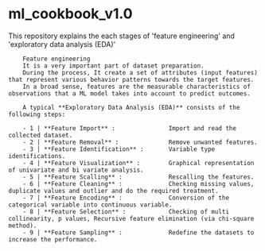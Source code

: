 # ml_cookbook_v1.0
This repository explains the each stages of 'feature engineering' and 'exploratory data analysis (EDA)'

        Feature engineering
        It is a very important part of dataset preparation. 
        During the process, It create a set of attributes (input features) that represent various behavior patterns towards the target features. 
        In a broad sense, features are the measurable characteristics of observations that a ML model takes into account to predict outcomes.
    
        A typical **Exploratory Data Analysis (EDA)** consists of the following steps:
    
        - 1 | **Feature Import** :               Import and read the collected dataset.
        - 2 | **Feature Removal** :              Remove unwanted features.
        - 3 | **Feature Identification** :       Variable type identifications.
        - 4 | **Feature Visualization** :        Graphical representation of univariate and bi variate analysis.
        - 5 | **Feature Scalling** :             Rescalling the features.  
        - 6 | **Feature Cleaning** :             Checking missing values, duplicate values and outlier and do the required treatment. 
        - 7 | **Feature Encoding** :             Conversion of the categorical variable into continuous variable.
        - 8 | **Feature Selection** :            Checking of multi collinearity, p values, Recursive feature elimination (via chi-square method).
        - 9 | **Feature Sampling** :             Redefine the datasets to increase the performance.
